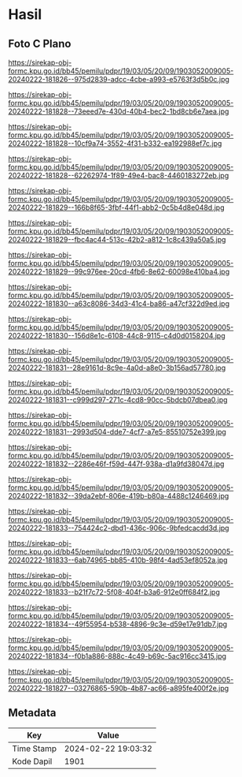 # Hasil

## Foto C Plano

https://sirekap-obj-formc.kpu.go.id/bb45/pemilu/pdpr/19/03/05/20/09/1903052009005-20240222-181826--975d2839-adcc-4cbe-a993-e5763f3d5b0c.jpg

https://sirekap-obj-formc.kpu.go.id/bb45/pemilu/pdpr/19/03/05/20/09/1903052009005-20240222-181828--73eeed7e-430d-40b4-bec2-1bd8cb6e7aea.jpg

https://sirekap-obj-formc.kpu.go.id/bb45/pemilu/pdpr/19/03/05/20/09/1903052009005-20240222-181828--10cf9a74-3552-4f31-b332-ea192988ef7c.jpg

https://sirekap-obj-formc.kpu.go.id/bb45/pemilu/pdpr/19/03/05/20/09/1903052009005-20240222-181828--62262974-1f89-49e4-bac8-4460183272eb.jpg

https://sirekap-obj-formc.kpu.go.id/bb45/pemilu/pdpr/19/03/05/20/09/1903052009005-20240222-181829--166b8f65-3fbf-44f1-abb2-0c5b4d8e048d.jpg

https://sirekap-obj-formc.kpu.go.id/bb45/pemilu/pdpr/19/03/05/20/09/1903052009005-20240222-181829--fbc4ac44-513c-42b2-a812-1c8c439a50a5.jpg

https://sirekap-obj-formc.kpu.go.id/bb45/pemilu/pdpr/19/03/05/20/09/1903052009005-20240222-181829--99c976ee-20cd-4fb6-8e62-60098e410ba4.jpg

https://sirekap-obj-formc.kpu.go.id/bb45/pemilu/pdpr/19/03/05/20/09/1903052009005-20240222-181830--a63c8086-34d3-41c4-ba86-a47cf322d9ed.jpg

https://sirekap-obj-formc.kpu.go.id/bb45/pemilu/pdpr/19/03/05/20/09/1903052009005-20240222-181830--156d8e1c-6108-44c8-9115-c4d0d0158204.jpg

https://sirekap-obj-formc.kpu.go.id/bb45/pemilu/pdpr/19/03/05/20/09/1903052009005-20240222-181831--28e9161d-8c9e-4a0d-a8e0-3b156ad57780.jpg

https://sirekap-obj-formc.kpu.go.id/bb45/pemilu/pdpr/19/03/05/20/09/1903052009005-20240222-181831--c999d297-271c-4cd8-90cc-5bdcb07dbea0.jpg

https://sirekap-obj-formc.kpu.go.id/bb45/pemilu/pdpr/19/03/05/20/09/1903052009005-20240222-181831--2993d504-dde7-4cf7-a7e5-85510752e399.jpg

https://sirekap-obj-formc.kpu.go.id/bb45/pemilu/pdpr/19/03/05/20/09/1903052009005-20240222-181832--2286e46f-f59d-447f-938a-d1a9fd38047d.jpg

https://sirekap-obj-formc.kpu.go.id/bb45/pemilu/pdpr/19/03/05/20/09/1903052009005-20240222-181832--39da2ebf-806e-419b-b80a-4488c1246469.jpg

https://sirekap-obj-formc.kpu.go.id/bb45/pemilu/pdpr/19/03/05/20/09/1903052009005-20240222-181833--754424c2-dbd1-436c-906c-9bfedcacdd3d.jpg

https://sirekap-obj-formc.kpu.go.id/bb45/pemilu/pdpr/19/03/05/20/09/1903052009005-20240222-181833--6ab74965-bb85-410b-98f4-4ad53ef8052a.jpg

https://sirekap-obj-formc.kpu.go.id/bb45/pemilu/pdpr/19/03/05/20/09/1903052009005-20240222-181833--b21f7c72-5f08-404f-b3a6-912e0ff684f2.jpg

https://sirekap-obj-formc.kpu.go.id/bb45/pemilu/pdpr/19/03/05/20/09/1903052009005-20240222-181834--49f55954-b538-4896-9c3e-d59e17e91db7.jpg

https://sirekap-obj-formc.kpu.go.id/bb45/pemilu/pdpr/19/03/05/20/09/1903052009005-20240222-181834--f0b1a886-888c-4c49-b69c-5ac916cc3415.jpg

https://sirekap-obj-formc.kpu.go.id/bb45/pemilu/pdpr/19/03/05/20/09/1903052009005-20240222-181827--03276865-590b-4b87-ac66-a895fe400f2e.jpg


## Metadata

| Key        | Value               |
| ---------- | ------------------- |
| Time Stamp | 2024-02-22 19:03:32 |
| Kode Dapil | 1901                |



